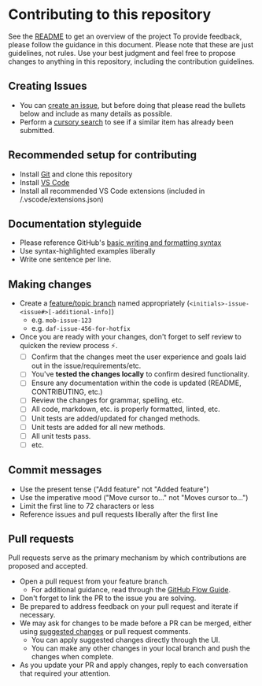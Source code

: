 # Contributing to this repository

See the [README](README.md) to get an overview of the project
To provide feedback, please follow the guidance in this document.
Please note that these are just guidelines, not rules.
Use your best judgment and feel free to propose changes to anything in this repository, including the contribution guidelines.

## Creating Issues

- You can [create an issue][gh-issues-new], but before doing that please read the bullets below and include as many details as possible.
- Perform a [cursory search][gh-issues-search] to see if a similar item has already been submitted.

## Recommended setup for contributing

- Install [Git][git] and clone this repository
- Install [VS Code][vscode]
- Install all recommended VS Code extensions (included in /.vscode/extensions.json)

## Documentation styleguide

- Please reference GitHub's [basic writing and formatting syntax][gh-md-syntax-guidance]
- Use syntax-highlighted examples liberally
- Write one sentence per line.

## Making changes

- Create a [feature/topic branch][topic-branch] named appropriately (`<initials>-issue-<issue#>[-additional-info]`)
  - e.g. `mob-issue-123`
  - e.g. `daf-issue-456-for-hotfix`
- Once you are ready with your changes, don't forget to self review to quicken the review process :zap:.
  - [ ] Confirm that the changes meet the user experience and goals laid out in the issue/requirements/etc.
  - [ ] You've **tested the changes locally** to confirm desired functionality.
  - [ ] Ensure any documentation within the code is updated (README, CONTRIBUTING, etc.)
  - [ ] Review the changes for grammar, spelling, etc.
  - [ ] All code, markdown, etc. is properly formatted, linted, etc.
  - [ ] Unit tests are added/updated for changed methods.
  - [ ] Unit tests are added for all new methods.
  - [ ] All unit tests pass.
  - [ ] etc.

## Commit messages

- Use the present tense ("Add feature" not "Added feature")
- Use the imperative mood ("Move cursor to..." not "Moves cursor to...")
- Limit the first line to 72 characters or less
- Reference issues and pull requests liberally after the first line

## Pull requests

Pull requests serve as the primary mechanism by which contributions are proposed and accepted.

- Open a pull request from your feature branch.
  - For additional guidance, read through the [GitHub Flow Guide][github-flow-guide].
- Don't forget to link the PR to the issue you are solving.
- Be prepared to address feedback on your pull request and iterate if necessary.
- We may ask for changes to be made before a PR can be merged, either using [suggested changes][gh-suggested-changes] or pull request comments.
  - You can apply suggested changes directly through the UI.
  - You can make any other changes in your local branch and push the changes when complete.
- As you update your PR and apply changes, reply to each conversation that required your attention.

<!-- reference urls -->

[gh-issues-new]: https://github.com/plantemoran-appdev-test/.github/issues/new/choose
[gh-issues-search]: https://github.com/plantemoran-appdev-test/.github/issues
[gh-md-syntax-guidance]: https://docs.github.com/en/github/writing-on-github/getting-started-with-writing-and-formatting-on-github/basic-writing-and-formatting-syntax
[gh-suggested-changes]: https://docs.github.com/en/github/collaborating-with-issues-and-pull-requests/incorporating-feedback-in-your-pull-request
[git]: https://git-scm.com/
[github-flow-guide]: https://guides.github.com/introduction/flow/
[topic-branch]: https://www.git-scm.com/book/en/v2/Git-Branching-Branching-Workflows#Topic-Branches
[vscode]: https://code.visualstudio.com/
